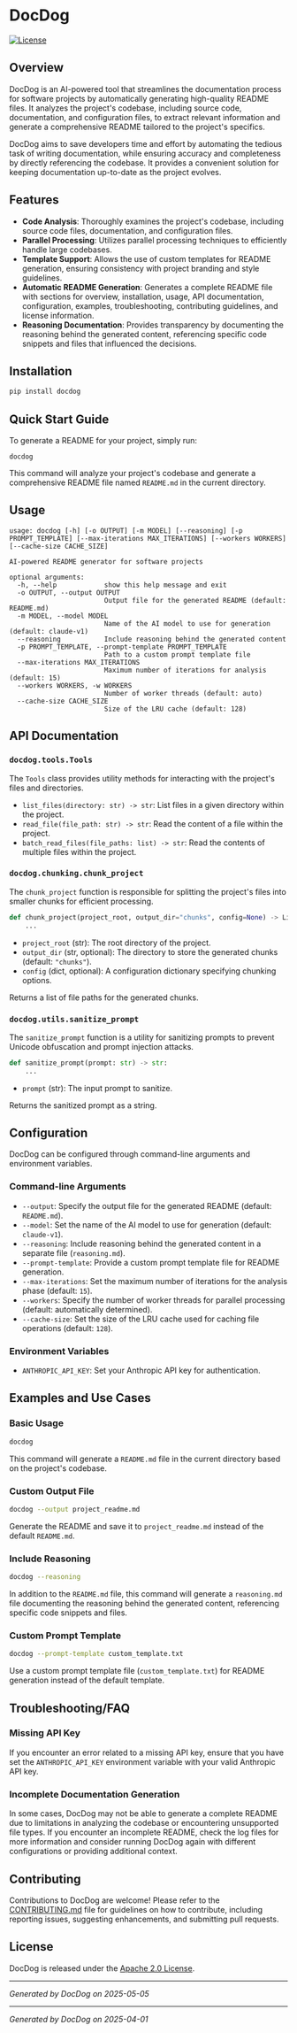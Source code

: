 # DocDog

[![License](https://img.shields.io/badge/License-Apache%202.0-blue.svg)](https://opensource.org/licenses/Apache-2.0)

## Overview

DocDog is an AI-powered tool that streamlines the documentation process for software projects by automatically generating high-quality README files. It analyzes the project's codebase, including source code, documentation, and configuration files, to extract relevant information and generate a comprehensive README tailored to the project's specifics.

DocDog aims to save developers time and effort by automating the tedious task of writing documentation, while ensuring accuracy and completeness by directly referencing the codebase. It provides a convenient solution for keeping documentation up-to-date as the project evolves.

## Features

- **Code Analysis**: Thoroughly examines the project's codebase, including source code files, documentation, and configuration files.
- **Parallel Processing**: Utilizes parallel processing techniques to efficiently handle large codebases.
- **Template Support**: Allows the use of custom templates for README generation, ensuring consistency with project branding and style guidelines.
- **Automatic README Generation**: Generates a complete README file with sections for overview, installation, usage, API documentation, configuration, examples, troubleshooting, contributing guidelines, and license information.
- **Reasoning Documentation**: Provides transparency by documenting the reasoning behind the generated content, referencing specific code snippets and files that influenced the decisions.

## Installation

```bash
pip install docdog
```

## Quick Start Guide

To generate a README for your project, simply run:

```
docdog
```

This command will analyze your project's codebase and generate a comprehensive README file named `README.md` in the current directory.

## Usage

```
usage: docdog [-h] [-o OUTPUT] [-m MODEL] [--reasoning] [-p PROMPT_TEMPLATE] [--max-iterations MAX_ITERATIONS] [--workers WORKERS] [--cache-size CACHE_SIZE]

AI-powered README generator for software projects

optional arguments:
  -h, --help            show this help message and exit
  -o OUTPUT, --output OUTPUT
                        Output file for the generated README (default: README.md)
  -m MODEL, --model MODEL
                        Name of the AI model to use for generation (default: claude-v1)
  --reasoning           Include reasoning behind the generated content
  -p PROMPT_TEMPLATE, --prompt-template PROMPT_TEMPLATE
                        Path to a custom prompt template file
  --max-iterations MAX_ITERATIONS
                        Maximum number of iterations for analysis (default: 15)
  --workers WORKERS, -w WORKERS
                        Number of worker threads (default: auto)
  --cache-size CACHE_SIZE
                        Size of the LRU cache (default: 128)
```

## API Documentation

### `docdog.tools.Tools`

The `Tools` class provides utility methods for interacting with the project's files and directories.

- `list_files(directory: str) -> str`: List files in a given directory within the project.
- `read_file(file_path: str) -> str`: Read the content of a file within the project.
- `batch_read_files(file_paths: list) -> str`: Read the contents of multiple files within the project.

### `docdog.chunking.chunk_project`

The `chunk_project` function is responsible for splitting the project's files into smaller chunks for efficient processing.

```python
def chunk_project(project_root, output_dir="chunks", config=None) -> List[str]:
    ...
```

- `project_root` (str): The root directory of the project.
- `output_dir` (str, optional): The directory to store the generated chunks (default: `"chunks"`).
- `config` (dict, optional): A configuration dictionary specifying chunking options.

Returns a list of file paths for the generated chunks.

### `docdog.utils.sanitize_prompt`

The `sanitize_prompt` function is a utility for sanitizing prompts to prevent Unicode obfuscation and prompt injection attacks.

```python
def sanitize_prompt(prompt: str) -> str:
    ...
```

- `prompt` (str): The input prompt to sanitize.

Returns the sanitized prompt as a string.

## Configuration

DocDog can be configured through command-line arguments and environment variables.

### Command-line Arguments

- `--output`: Specify the output file for the generated README (default: `README.md`).
- `--model`: Set the name of the AI model to use for generation (default: `claude-v1`).
- `--reasoning`: Include reasoning behind the generated content in a separate file (`reasoning.md`).
- `--prompt-template`: Provide a custom prompt template file for README generation.
- `--max-iterations`: Set the maximum number of iterations for the analysis phase (default: `15`).
- `--workers`: Specify the number of worker threads for parallel processing (default: automatically determined).
- `--cache-size`: Set the size of the LRU cache used for caching file operations (default: `128`).

### Environment Variables

- `ANTHROPIC_API_KEY`: Set your Anthropic API key for authentication.

## Examples and Use Cases

### Basic Usage

```bash
docdog
```

This command will generate a `README.md` file in the current directory based on the project's codebase.

### Custom Output File

```bash
docdog --output project_readme.md
```

Generate the README and save it to `project_readme.md` instead of the default `README.md`.

### Include Reasoning

```bash
docdog --reasoning
```

In addition to the `README.md` file, this command will generate a `reasoning.md` file documenting the reasoning behind the generated content, referencing specific code snippets and files.

### Custom Prompt Template

```bash
docdog --prompt-template custom_template.txt
```

Use a custom prompt template file (`custom_template.txt`) for README generation instead of the default template.

## Troubleshooting/FAQ

### Missing API Key

If you encounter an error related to a missing API key, ensure that you have set the `ANTHROPIC_API_KEY` environment variable with your valid Anthropic API key.

### Incomplete Documentation Generation

In some cases, DocDog may not be able to generate a complete README due to limitations in analyzing the codebase or encountering unsupported file types. If you encounter an incomplete README, check the log files for more information and consider running DocDog again with different configurations or providing additional context.

## Contributing

Contributions to DocDog are welcome! Please refer to the [CONTRIBUTING.md](CONTRIBUTING.md) file for guidelines on how to contribute, including reporting issues, suggesting enhancements, and submitting pull requests.

## License

DocDog is released under the [Apache 2.0 License](https://opensource.org/licenses/Apache-2.0).

---
*Generated by DocDog on 2025-05-05*

---
*Generated by DocDog on 2025-04-01*